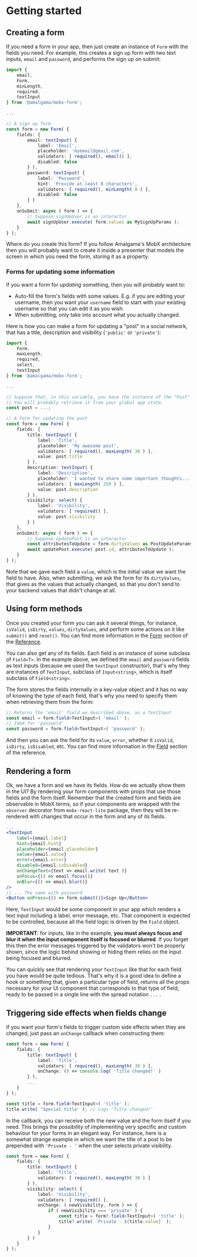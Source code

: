 # Getting started

## Creating a form
If you need a form in your app, then just create an instance of `Form` with the fields you need. For example, this creates a sign up form with two text inputs, `email` and `password`, and performs the sign up on submit:

```ts
import {
	email,
	Form,
	minLength,
	required,
	textInput
} from '@amalgama/mobx-form';

...

// A sign up form
const form = new Form( {
	fields: {
		email: textInput( {
			label: 'Email',
			placeholder: 'myemail@gmail.com',
			validators: [ required(), email() ],
			disabled: false
		} ),
		password: textInput( {
			label: 'Password',
			hint: 'Provide at least 8 characters',
			validators: [ required(), minLength( 8 ) ],
			disabled: false
		} )
	},
	onSubmit: async ( form ) => {
		// Suppose signUpUser is an interactor
		await signUpUser.execute( form.values as MySignUpParams );
	}
} );
```

Where do you create this form? If you follow Amalgama's MobX architecture then you will probably want to create it inside a presenter that models the screen in which you need the form, storing it as a property.

### Forms for updating some information

If you want a form for *updating* something, then you will probably want to:
- Auto-fill the form's fields with some values. E.g. if you are editing your username, then you want your `username` field to start with your existing username so that you can edit it as you wish.
- When submitting, only take into account what you actually changed.

Here is how you can make a form for updating a "post" in a social network, that has a title, description and visibility (`'public'` or `'private'`):

```ts
import {
	Form,
	maxLength,
	required,
	select,
	textInput
} from '@amalgama/mobx-form';

...

// Suppose that, in this variable, you have the instance of the "Post" you want to update.
// You will probably retrieve it from your global app state.
const post = ...;

// A form for updating the post
const form = new Form( {
	fields: {
		title: textInput( {
			label: 'Title',
			placeholder: 'My awesome post',
			validators: [ required(), maxLength( 30 ) ],
			value: post.title
		} ),
		description: textInput( {
			label: 'Description',
			placeholder: 'I wanted to share some important thoughts...',
			validators: [ maxLength( 250 ) ],
			value: post.description
		} ),
		visibility: select( {
			label: 'Visibility',
			validators: [ required() ],
			value: post.visibility
		} )
	},
	onSubmit: async ( form ) => {
		// Suppose updatePost is an interactor
		const attributesToUpdate = form.dirtyValues as PostUpdateParams;
		await updatePost.execute( post.id, attributesToUpdate );
	}
} );
```

Note that we gave each field a `value`, which is the initial value we want the field to have. Also, when submitting, we ask the form for its `dirtyValues`, that gives as the values that actually changed, so that you don't send to your backend values that didn't change at all.

## Using form methods
Once you created your form you can ask it several things, for instance, `isValid`, `isDirty`, `values`, `dirtyValues`, and perform some actions on it like `submit()` and `reset()`. You can find more information in the [Form](reference/Form.md) section of the [Reference](reference.md).

You can also get any of its fields. Each field is an instance of some subclass of `Field<T>`. In the example above, we defined the `email` and `password` fields as text inputs (because we used the `textInput` constructor), that's why they are instances of `TextInput`, subclass of `Input<string>`, which is itself subclass of `Field<string>`.

The form stores the fields internally in a key-value object and it has no way of knowing the *type* of each field, that's why you need to specify them when retrieving them from the form:

```ts
// Returns the 'email' field we described above, as a TextInput
const email = form.field<TextInput>( 'email' );
// Idem for 'password'
const password = form.field<TextInput>( 'password' );
```

And then you can ask the field for its `value`, `error`, whether it `isValid`, `isDirty`, `isDisabled`, etc. You can find more information in the [Field](reference/Field.md) section of the reference.

## Rendering a form
Ok, we have a form and we have its fields. How do we actually show them in the UI? By rendering your form components with props that use those fields and the form itself. Remember that the created form and fields are observable in MobX terms, so if your components are wrapped with the `observer` decorator from `mobx-react-lite` package, then they will be re-rendered with changes that occur in the form and any of its fields.

```jsx
...
<TextInput
	label={email.label}
	hint={email.hint}
	placeholder={email.placeholder}
	value={email.value}
	error={email.error}
	disabled={email.isDisabled}
	onChangeText={text => email.write( text )}
	onFocus={() => email.focus()}
	onBlur={() => email.blur()}
/>
// ... The same with password
<Button onPress={() => form.submit()}>Sign Up</Button>
```

Here, `TextInput` would be some component in your app which renders a text input including a label, error message, etc. That component is expected to be controlled, because all the field logic is driven by the `Field` object.

**IMPORTANT**: for inputs, like in the example, **you must always focus and blur it when the input component itself is focused or blurred**. If you forget this then the error messages triggered by the validators won't be properly shown, since the logic behind showing or hiding them relies on the input being focused and blurred.

You can quickly see that rendering your `TextInput` like that for each field you have would be quite tedious. That's why it is a good idea to define a hook or something that, given a particular type of field, returns all the props necessary for your UI component that corresponds to that type of field, ready to be passed in a single line with the spread notation `...` .

## Triggering side effects when fields change

If you want your form's fields to trigger custom side effects when they are changed, just pass an `onChange` callback when constructing them:

```ts
const form = new Form( {
	fields: {
		title: textInput( {
			label: 'Title',
			validators: [ required(), maxLength( 30 ) ],
			onChange: () => console.log( 'Title changed!' )
		} ),
		...
	}
} );

const title = form.field<TextInput>( 'title' );
title.write( 'Special title' ); // Logs 'Title changed!'
```

In the callback, you can receive both the new value and the form itself if you need. This brings the possibility of implementing very specific and custom behaviour for your forms in an elegant way. For instance, here is a somewhat strange example in which we want the title of a post to be prepended with `'Private - '` when the user selects private visibility.

```ts
const form = new Form( {
	fields: {
		title: textInput( {
			label: 'Title',
			validators: [ required(), maxLength( 30 ) ]
		} ),
		visibility: select( {
			label: 'Visibility',
			validators: [ required() ],
			onChange: ( newVisibility, form ) => {
				if ( newVisibility === 'private' ) {
					const title = form?.field<TextInput>( 'title' );
					title?.write( `Private - ${title.value}` );
				}
			}
		} )
	}
} );
```

